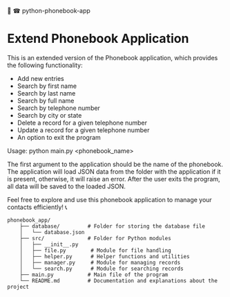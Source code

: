 🐍 ☎ python-phonebook-app

# Extend Phonebook Application

This is an extended version of the Phonebook application, which provides the following
functionality:

- Add new entries
- Search by first name
- Search by last name
- Search by full name
- Search by telephone number
- Search by city or state
- Delete a record for a given telephone number
- Update a record for a given telephone number
- An option to exit the program

Usage: python main.py <phonebook_name>

The first argument to the application should be the name of the phonebook. The application will load
JSON data from the folder with the application if it is present, otherwise, it will raise an error.
After the user exits the program, all data will be saved to the loaded JSON.

Feel free to explore and use this phonebook application to manage your contacts efficiently! 📞

    phonebook_app/
        ├── database/         # Folder for storing the database file
        │   └── database.json
        ├── src/              # Folder for Python modules
        │   ├── __init__.py
        │   ├── file.py        # Module for file handling
        │   ├── helper.py      # Helper functions and utilities
        │   ├── manager.py     # Module for managing records
        │   └── search.py      # Module for searching records
        ├── main.py           # Main file of the program
        └── README.md         # Documentation and explanations about the project
